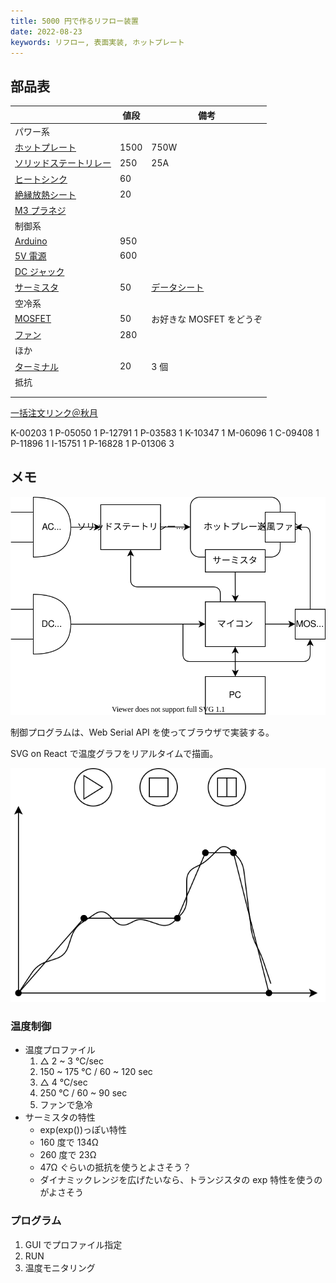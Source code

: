 ```yaml
---
title: 5000 円で作るリフロー装置
date: 2022-08-23
keywords: リフロー, 表面実装, ホットプレート
---
```


## 部品表

|                                                                         | 値段 | 備考                                                                            |
| ----------------------------------------------------------------------- | ---- | ------------------------------------------------------------------------------- |
| パワー系                                                                |      |                                                                                 |
| [ホットプレート](https://amzn.asia/d/dPVi2IT)                           | 1500 | 750W                                                                            |
| [ソリッドステートリレー](https://akizukidenshi.com/catalog/g/gK-00203/) | 250  | 25A                                                                             |
| [ヒートシンク](https://akizukidenshi.com/catalog/g/gP-05050/)           | 60   |                                                                                 |
| [絶縁放熱シート](https://akizukidenshi.com/catalog/g/gP-12791/)         | 20   |                                                                                 |
| [M3 プラネジ](https://akizukidenshi.com/catalog/g/gP-03583/)            |      |                                                                                 |
| 制御系                                                                  |      |                                                                                 |
| [Arduino](https://akizukidenshi.com/catalog/g/gK-10347/)                | 950  |                                                                                 |
| [5V 電源](https://akizukidenshi.com/catalog/g/gM-06096/)                | 600  |                                                                                 |
| [DC ジャック](https://akizukidenshi.com/catalog/g/gC-09408/)            |      |                                                                                 |
| [サーミスタ](https://akizukidenshi.com/catalog/g/gP-11896/)             | 50   | [データシート](https://www.semitec.co.jp/uploads/2021/11/nt_thermistor2015.pdf) |
| 空冷系                                                                  |      |                                                                                 |
| [MOSFET](https://akizukidenshi.com/catalog/g/gI-15751/)                 | 50   | お好きな MOSFET をどうぞ                                                        |
| [ファン](https://akizukidenshi.com/catalog/g/gP-16828/)                 | 280  |                                                                                 |
| ほか                                                                    |      |                                                                                 |
| [ターミナル](https://akizukidenshi.com/catalog/g/gP-01306/)             | 20   | 3 個                                                                            |
| 抵抗                                                                    |      |                                                                                 |
|                                                                         |      |                                                                                 |
|                                                                         |      |                                                                                 |

[一括注文リンク＠秋月](https://akizukidenshi.com/catalog/cart/cart.aspx?goods=K-00203,P-05050,P-12791,P-03583,K-10347,M-06096,C-09408,P-11896,I-15751,P-16828,P-01306,&qty=1,1,1,1,1,1,1,1,1,1,3,)

K-00203 1
P-05050 1
P-12791 1
P-03583 1
K-10347 1
M-06096 1
C-09408 1
P-11896 1
I-15751 1
P-16828 1
P-01306 3

## メモ

![](img/about.dio.svg)

制御プログラムは、Web Serial API を使ってブラウザで実装する。

SVG on React で温度グラフをリアルタイムで描画。

![](img/ui.dio.svg)

### 温度制御

- 温度プロファイル
  1. △ 2 ~ 3 °C/sec
  2. 150 ~ 175 °C / 60 ~ 120 sec
  3. △ 4 °C/sec
  4. 250 °C / 60 ~ 90 sec
  5. ファンで急冷
- サーミスタの特性
  - exp(exp())っぽい特性
  - 160 度で 134Ω
  - 260 度で 23Ω
  - 47Ω ぐらいの抵抗を使うとよさそう？
  - ダイナミックレンジを広げたいなら、トランジスタの exp 特性を使うのがよさそう

### プログラム

1. GUI でプロファイル指定
2. RUN
3. 温度モニタリング
